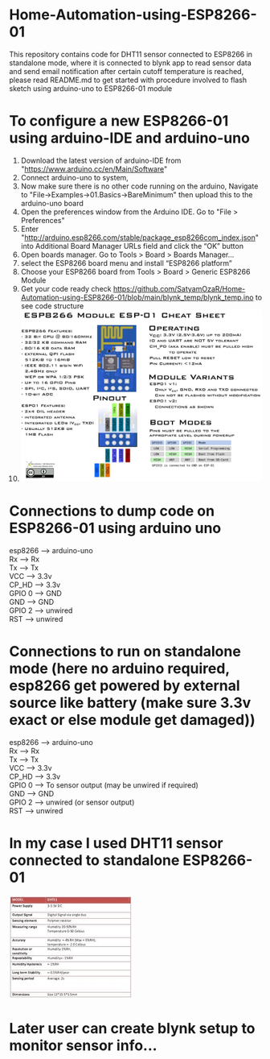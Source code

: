 # Home-Automation-using-ESP8266-01
This repository contains code for DHT11 sensor connected to ESP8266 in standalone mode, where it is connected to blynk app to read sensor data and send email notification after certain cutoff temperature is reached, please read README.md to get started with procedure involved to flash sketch using arduino-uno to ESP8266-01 module

# To configure a new ESP8266-01 using arduino-IDE and arduino-uno

1. Download the latest version of arduino-IDE from "https://www.arduino.cc/en/Main/Software"
2. Connect arduino-uno to system,
3. Now make sure there is no other code running on the arduino,
   Navigate to "File->Examples->01.Basics->BareMinimum" then upload this to the arduino-uno board
4. Open the preferences window from the Arduino IDE. Go to "File > Preferences"
5. Enter "http://arduino.esp8266.com/stable/package_esp8266com_index.json" into Additional Board Manager URLs field and click the “OK” button
6. Open boards manager. Go to Tools > Board > Boards Manager…
7. select the ESP8266 board menu and install “ESP8266 platform”
8. Choose your ESP8266 board from Tools > Board > Generic ESP8266 Module
9. Get your code ready check https://github.com/SatyamOzaR/Home-Automation-using-ESP8266-01/blob/main/blynk_temp/blynk_temp.ino to see code structure
10. ![ ](https://raw.githubusercontent.com/SatyamOzaR/Home-Automation-using-ESP8266-01/main/blynk_temp/cheatsheet.jpeg)

# Connections to dump code on ESP8266-01 using arduino uno
esp8266 --> arduino-uno                                                                                                                                             
Rx      --> Rx                                                                                                                                                                               
Tx      --> Tx                                                                                                                                                                                                                                                                                                                                                
VCC     --> 3.3v                                                                                                                                                                 
CP_HD   --> 3.3v                                                                                                                                                           
GPIO 0  --> GND                                                                                                                                                            
GND     --> GND                                                                                                                                                               
GPIO 2  --> unwired                                                                                                                                                           
RST     --> unwired                                                                                                                                                                    

# Connections to run on standalone mode (here no arduino required, esp8266 get powered by external source like battery (make sure 3.3v exact or else module get damaged))
esp8266 --> arduino-uno                                                                                                                                                             
Rx      --> Rx                                                                                                                                                                                                                                                                                                                             
Tx      --> Tx                                                                                                                                                                   
VCC     --> 3.3v                                                                                                                                                                                
CP_HD   --> 3.3v                                                                                                                                                                       
GPIO 0  --> To sensor output (may be unwired if required)                                                                                                                              
GND     --> GND                                                                                                                                                                        
GPIO 2  --> unwired (or sensor output)                                                                                                                                           
RST     --> unwired                                                                                                                                                           

# In my case I used DHT11 sensor connected to standalone ESP8266-01
![ ](https://raw.githubusercontent.com/SatyamOzaR/Home-Automation-using-ESP8266-01/main/blynk_temp/dht11_specs.jpeg)

# Later user can create blynk setup to monitor sensor info...


